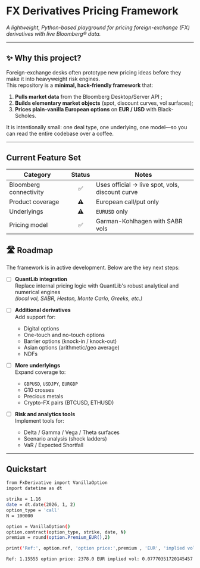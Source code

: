 # FX Derivatives Pricing Framework

*A lightweight, Python-based playground for pricing foreign-exchange (FX) derivatives with live Bloomberg® data.*

---

## ✨ Why this project?

Foreign-exchange desks often prototype new pricing ideas before they make it into heavyweight risk engines.  
This repository is a **minimal, hack-friendly framework** that:

1. **Pulls market data** from the Bloomberg Desktop/Server API ;
2. **Builds elementary market objects** (spot, discount curves, vol surfaces);  
3. **Prices plain-vanilla European options** on **EUR / USD** with Black-Scholes.

It is intentionally small: one deal type, one underlying, one model—so you can read the entire codebase over a coffee.

---

## Current Feature Set

| Category                 | Status | Notes                                                    |
|--------------------------|:------:|----------------------------------------------------------|
| Bloomberg connectivity   | ✅     | Uses official  → live spot, vols, discount curve |
| Product coverage         | ⚠️     | European call/put only                                   |
| Underlyings              | ⚠️     | `EURUSD` only                                            |
| Pricing model            | ✅     | Garman-Kohlhagen with SABR vols                       |


## 🛣️ Roadmap

The framework is in active development. Below are the key next steps:

- [ ] **QuantLib integration**  
  Replace internal pricing logic with QuantLib's robust analytical and numerical engines  
  _(local vol, SABR, Heston, Monte Carlo, Greeks, etc.)_

- [ ] **Additional derivatives**  
  Add support for:
  - Digital options
  - One-touch and no-touch options
  - Barrier options (knock-in / knock-out)
  - Asian options (arithmetic/geo average)
  - NDFs

- [ ] **More underlyings**  
  Expand coverage to:
  - `GBPUSD`, `USDJPY`, `EURGBP`
  - G10 crosses
  - Precious metals
  - Crypto-FX pairs (BTCUSD, ETHUSD)

- [ ] **Risk and analytics tools**  
  Implement tools for:
  - Delta / Gamma / Vega / Theta surfaces
  - Scenario analysis (shock ladders)
  - VaR / Expected Shortfall


---

## Quickstart

```bash
from FxDerivative import VanillaOption
import datetime as dt

strike = 1.16
date = dt.date(2026, 1, 2)
option_type = 'call'
N = 100000

option = VanillaOption()
option.contract(option_type, strike, date, N)
premium = round(option.Premium_EUR(),2)

print('Ref:', option.ref, 'option price:',premium , 'EUR', 'implied vol:', option.sigma)

Ref: 1.15555 option price: 2378.0 EUR implied vol: 0.07770351720145457
